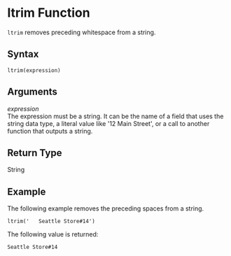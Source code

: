 # ltrim Function<a name="ltrim-function"></a>

`ltrim` removes preceding whitespace from a string\. 

## Syntax<a name="ltrim-function-syntax"></a>

```
ltrim(expression)
```

## Arguments<a name="ltrim-function-arguments"></a>

 *expression*   
The expression must be a string\. It can be the name of a field that uses the string data type, a literal value like '12 Main Street', or a call to another function that outputs a string\.

## Return Type<a name="ltrim-function-return-type"></a>

String

## Example<a name="ltrim-function-example"></a>

The following example removes the preceding spaces from a string\.

```
ltrim('   Seattle Store#14')
```

The following value is returned:

```
Seattle Store#14
```